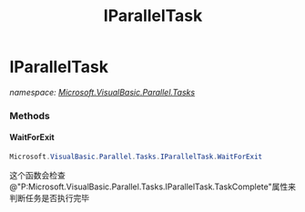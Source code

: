 ﻿---
title: IParallelTask
---

# IParallelTask
_namespace: [Microsoft.VisualBasic.Parallel.Tasks](N-Microsoft.VisualBasic.Parallel.Tasks.html)_



### Methods

#### WaitForExit
```csharp
Microsoft.VisualBasic.Parallel.Tasks.IParallelTask.WaitForExit
```
这个函数会检查@"P:Microsoft.VisualBasic.Parallel.Tasks.IParallelTask.TaskComplete"属性来判断任务是否执行完毕




